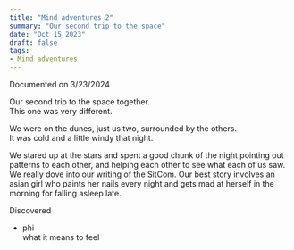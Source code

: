```yaml
---
title: "Mind adventures 2"
summary: "Our second trip to the space"
date: "Oct 15 2023"
draft: false
tags:
- Mind adventures
---
```

Documented on 3/23/2024

Our second trip to the space together.  
This one was very different.  

We were on the dunes, just us two, surrounded by the others.  
It was cold and a little windy that night.  

We stared up at the stars and spent a good chunk of the night pointing out patterns to each other, and helping each other to see what each of us saw.  
We really dove into our writing of the SitCom. Our best story involves an asian girl who paints her nails every night
and gets mad at herself in the morning for falling asleep late.

Discovered
- phi  
what it means to feel
